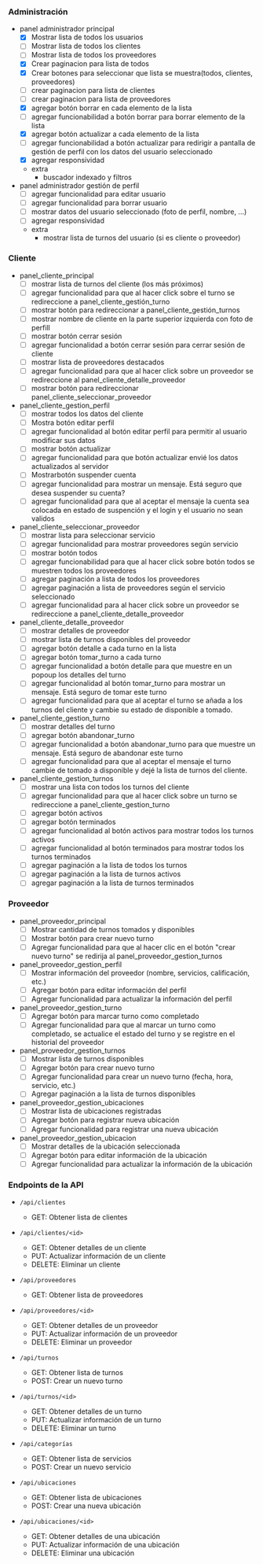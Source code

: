 ### Administración
- panel administrador principal 
  - [x] Mostrar lista de todos los usuarios
  - [ ] Mostrar lista de todos los clientes
  - [ ] Mostrar lista de todos los proveedores
  - [x] Crear paginacion para lista de todos
  - [x] Crear botones para seleccionar que lista se muestra(todos, clientes, proveedores)
  - [ ] crear paginacion para lista de clientes
  - [ ] crear paginacion para lista de proveedores 
  - [x] agregar botón borrar en cada elemento de la lista
  - [ ] agregar funcionabilidad a botón borrar para borrar elemento de la lista
  - [x] agregar botón actualizar a cada elemento de la lista
  - [ ] agregar funcionabilidad a botón actualizar para redirigir a pantalla de gestión de perfil con los datos del usuario seleccionado 
  - [x] agregar responsividad
  - extra
    - buscador indexado y filtros
-  panel administrador gestión de perfil
   - [ ] agregar funcionalidad para editar usuario
   - [ ] agregar funcionalidad para borrar usuario 
   - [ ] mostrar datos del usuario seleccionado (foto de perfil, nombre, ...)
   - [ ] agregar responsividad 
   - extra
     - mostrar lista de turnos del usuario (si es cliente o proveedor)

### Cliente
- panel_cliente_principal
   - [ ] mostrar lista de turnos del cliente (los más próximos)
   - [ ] agregar funcionalidad para que al hacer click sobre el turno se redireccione a panel_cliente_gestión_turno
   - [ ] mostrar botón para redireccionar a panel_cliente_gestión_turnos
   - [ ] mostrar nombre de cliente en la parte superior izquierda con foto de perfill
   - [ ] mostrar botón cerrar sesión
   - [ ] agregar funcionalidad a botón cerrar sesión para cerrar sesión de cliente
   - [ ] mostrar lista de proveedores destacados 
   - [ ] agregar funcionalidad para que al hacer click sobre un proveedor se redireccione al panel_cliente_detalle_proveedor 
   - [ ] mostrar botón para redireccionar panel_cliente_seleccionar_proveedor 
   
 - panel_cliente_gestion_perfil
   - [ ] mostrar todos los datos del cliente
   - [ ] Mostra botón editar perfil
   - [ ] agregar funcionalidad al botón editar perfil para permitir al usuario modificar sus datos
   - [ ] mostrar botón actualizar
   - [ ] agregar funcionalidad para que botón actualizar envié los datos actualizados al servidor
   - [ ] Mostrarbotón suspender cuenta
   - [ ] agregar funcionalidad para mostrar un mensaje. Está seguro que desea suspender su cuenta?
   - [ ] agregar funcionalidad para que al aceptar el mensaje la cuenta sea colocada en estado de suspención y el login y el usuario no sean validos
   
-  panel_cliente_seleccionar_proveedor
   - [ ] mostrar lista para seleccionar servicio 
   - [ ] agregar funcionalidad para mostrar proveedores según servicio 
   - [ ] mostrar botón todos
   - [ ] agregar funcionabilidad para que al hacer click sobre botón todos se muestren todos los proveedores
   - [ ] agregar paginación a lista de todos los proveedores
   - [ ] agregar paginación a lista de proveedores según el servicio seleccionado 
   - [ ] agregar funcionalidad para al hacer click sobre un proveedor se redireccione a panel_cliente_detalle_proveedor
   
- panel_cliente_detalle_proveedor
    - [ ] mostrar detalles de proveedor
    - [ ] mostrar lista de turnos disponibles del proveedor
    - [ ] agregar botón detalle a cada turno en la lista
    - [ ] agregar botón tomar_turno a cada turno
    - [ ] agregar funcionalidad a botón detalle para que muestre en un popoup los detalles del turno
    - [ ] agregar funcionalidad al botón tomar_turno para mostrar un mensaje. Está seguro de tomar este turno
    - [ ] agregar funcionalidad para que al aceptar el turno se añada a los turnos del cliente y cambie su estado de disponible a tomado.
    
 - panel_cliente_gestion_turno
    - [ ] mostrar detalles del turno
    - [ ] agregar botón abandonar_turno
    - [ ] agregar funcionalidad a botón abandonar_turno para que muestre un mensaje. Está seguro de abandonar este turno
    - [ ] agregar funcionalidad para que al aceptar el mensaje el turno cambie de tomado a disponible y dejé la lista de turnos del cliente.
    
  - panel_cliente_gestion_turnos
    - [ ] mostrar una lista con todos los turnos del cliente
    - [ ] agregar funcionalidad para que al hacer click sobre un turno se redireccione a panel_cliente_gestion_turno
    - [ ] agregar botón activos
    - [ ] agregar botón terminados
    - [ ] agregar funcionalidad al botón activos para mostrar todos los turnos activos
    - [ ] agregar funcionalidad al botón terminados para mostrar todos los turnos terminados
    - [ ] agregar paginación a la lista de todos los turnos
    - [ ] agregar paginación a la lista de turnos activos
    - [ ] agregar paginación a la lista de turnos terminados
    
### Proveedor

- panel_proveedor_principal
  - [ ] Mostrar cantidad de turnos tomados y disponibles
  - [ ] Mostrar botón para crear nuevo turno
  - [ ] Agregar funcionalidad para que al hacer clic en el botón "crear nuevo turno" se redirija al panel_proveedor_gestion_turnos

- panel_proveedor_gestion_perfil
  - [ ] Mostrar información del proveedor (nombre, servicios, calificación, etc.)
  - [ ] Agregar botón para editar información del perfil
  - [ ] Agregar funcionalidad para actualizar la información del perfil

- panel_proveedor_gestion_turno
  - [ ] Agregar botón para marcar turno como completado
  - [ ] Agregar funcionalidad para que al marcar un turno como completado, se actualice el estado del turno y se registre en el historial del proveedor

- panel_proveedor_gestion_turnos
  - [ ] Mostrar lista de turnos disponibles
  - [ ] Agregar botón para crear nuevo turno
  - [ ] Agregar funcionalidad para crear un nuevo turno (fecha, hora, servicio, etc.)
  - [ ] Agregar paginación a la lista de turnos disponibles

- panel_proveedor_gestion_ubicaciones
  - [ ] Mostrar lista de ubicaciones registradas
  - [ ] Agregar botón para registrar nueva ubicación
  - [ ] Agregar funcionalidad para registrar una nueva ubicación

- panel_proveedor_gestion_ubicacion
  - [ ] Mostrar detalles de la ubicación seleccionada
  - [ ] Agregar botón para editar información de la ubicación
  - [ ] Agregar funcionalidad para actualizar la información de la ubicación

### Endpoints de la API

- `/api/clientes`
  - GET: Obtener lista de clientes

- `/api/clientes/<id>`
  - GET: Obtener detalles de un cliente
  - PUT: Actualizar información de un cliente
  - DELETE: Eliminar un cliente

- `/api/proveedores`
  - GET: Obtener lista de proveedores

- `/api/proveedores/<id>`
  - GET: Obtener detalles de un proveedor
  - PUT: Actualizar información de un proveedor
  - DELETE: Eliminar un proveedor

- `/api/turnos`
  - GET: Obtener lista de turnos
  - POST: Crear un nuevo turno

- `/api/turnos/<id>`
  - GET: Obtener detalles de un turno
  - PUT: Actualizar información de un turno
  - DELETE: Eliminar un turno

- `/api/categorías`
  - GET: Obtener lista de servicios
  - POST: Crear un nuevo servicio

- `/api/ubicaciones`
  - GET: Obtener lista de ubicaciones
  - POST: Crear una nueva ubicación

- `/api/ubicaciones/<id>`
  - GET: Obtener detalles de una ubicación
  - PUT: Actualizar información de una ubicación
  - DELETE: Eliminar una ubicación